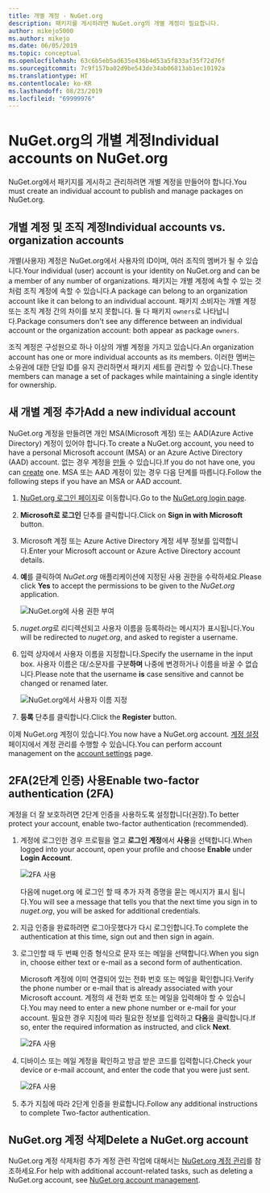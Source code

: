 ```yaml
---
title: 개별 계정 - NuGet.org
description: 패키지를 게시하려면 NuGet.org의 개별 계정이 필요합니다.
author: mikejo5000
ms.author: mikejo
ms.date: 06/05/2019
ms.topic: conceptual
ms.openlocfilehash: 63c6b5eb5ad635e436b4d53a5f833af35f72d76f
ms.sourcegitcommit: 7c9f157ba02d9be543de34ab06813ab1ec10192a
ms.translationtype: HT
ms.contentlocale: ko-KR
ms.lasthandoff: 08/23/2019
ms.locfileid: "69999976"
---
```

# <a name="individual-accounts-on-nugetorg"></a><span data-ttu-id="db0a8-103">NuGet.org의 개별 계정</span><span class="sxs-lookup"><span data-stu-id="db0a8-103">Individual accounts on NuGet.org</span></span>

<span data-ttu-id="db0a8-104">NuGet.org에서 패키지를 게시하고 관리하려면 개별 계정을 만들어야 합니다.</span><span class="sxs-lookup"><span data-stu-id="db0a8-104">You must create an individual account to publish and manage packages on NuGet.org.</span></span>

## <a name="individual-accounts-vs-organization-accounts"></a><span data-ttu-id="db0a8-105">개별 계정 및 조직 계정</span><span class="sxs-lookup"><span data-stu-id="db0a8-105">Individual accounts vs. organization accounts</span></span>

<span data-ttu-id="db0a8-106">개별(사용자) 계정은 NuGet.org에서 사용자의 ID이며, 여러 조직의 멤버가 될 수 있습니다.</span><span class="sxs-lookup"><span data-stu-id="db0a8-106">Your individual (user) account is your identity on NuGet.org and can be a member of any number of organizations.</span></span> <span data-ttu-id="db0a8-107">패키지는 개별 계정에 속할 수 있는 것처럼 조직 계정에 속할 수 있습니다.</span><span class="sxs-lookup"><span data-stu-id="db0a8-107">A package can belong to an organization account like it can belong to an individual account.</span></span> <span data-ttu-id="db0a8-108">패키지 소비자는 개별 계정 또는 조직 계정 간의 차이를 보지 못합니다. 둘 다 패키지 `owners`로 나타납니다.</span><span class="sxs-lookup"><span data-stu-id="db0a8-108">Package consumers don't see any difference between an individual account or the organization account: both appear as package `owners`.</span></span>

<span data-ttu-id="db0a8-109">조직 계정은 구성원으로 하나 이상의 개별 계정을 가지고 있습니다.</span><span class="sxs-lookup"><span data-stu-id="db0a8-109">An organization account has one or more individual accounts as its members.</span></span> <span data-ttu-id="db0a8-110">이러한 멤버는 소유권에 대한 단일 ID를 유지 관리하면서 패키지 세트를 관리할 수 있습니다.</span><span class="sxs-lookup"><span data-stu-id="db0a8-110">These members can manage a set of packages while maintaining a single identity for ownership.</span></span>

## <a name="add-a-new-individual-account"></a><span data-ttu-id="db0a8-111">새 개별 계정 추가</span><span class="sxs-lookup"><span data-stu-id="db0a8-111">Add a new individual account</span></span>

<span data-ttu-id="db0a8-112">NuGet.org 계정을 만들려면 개인 MSA(Microsoft 계정) 또는 AAD(Azure Active Directory) 계정이 있어야 합니다.</span><span class="sxs-lookup"><span data-stu-id="db0a8-112">To create a NuGet.org account, you need to have a personal Microsoft account (MSA) or an Azure Active Directory (AAD) account.</span></span> <span data-ttu-id="db0a8-113">없는 경우 계정을 [만들](https://signup.live.com) 수 있습니다.</span><span class="sxs-lookup"><span data-stu-id="db0a8-113">If you do not have one, you can [create](https://signup.live.com) one.</span></span> <span data-ttu-id="db0a8-114">MSA 또는 AAD 계정이 있는 경우 다음 단계를 따릅니다.</span><span class="sxs-lookup"><span data-stu-id="db0a8-114">Follow the following steps if you have an MSA or AAD account.</span></span>

1. <span data-ttu-id="db0a8-115">[NuGet.org 로그인 페이지](https://www.nuget.org/users/account/LogOn)로 이동합니다.</span><span class="sxs-lookup"><span data-stu-id="db0a8-115">Go to the [NuGet.org login page](https://www.nuget.org/users/account/LogOn).</span></span>

1. <span data-ttu-id="db0a8-116">**Microsoft로 로그인** 단추를 클릭합니다.</span><span class="sxs-lookup"><span data-stu-id="db0a8-116">Click on **Sign in with Microsoft** button.</span></span>

1. <span data-ttu-id="db0a8-117">Microsoft 계정 또는 Azure Active Directory 계정 세부 정보를 입력합니다.</span><span class="sxs-lookup"><span data-stu-id="db0a8-117">Enter your Microsoft account or Azure Active Directory account details.</span></span>

1. <span data-ttu-id="db0a8-118">**예**를 클릭하여 *NuGet.org* 애플리케이션에 지정된 사용 권한을 수락하세요.</span><span class="sxs-lookup"><span data-stu-id="db0a8-118">Please click **Yes** to accept the permissions to be given to the *NuGet.org* application.</span></span>

   ![NuGet.org에 사용 권한 부여](media/nuget-org-permissions.png)

1. <span data-ttu-id="db0a8-120">*nuget.org*로 리디렉션되고 사용자 이름을 등록하라는 메시지가 표시됩니다.</span><span class="sxs-lookup"><span data-stu-id="db0a8-120">You will be redirected to *nuget.org*, and asked to register a username.</span></span>

1. <span data-ttu-id="db0a8-121">입력 상자에서 사용자 이름을 지정합니다.</span><span class="sxs-lookup"><span data-stu-id="db0a8-121">Specify the username in the input box.</span></span> <span data-ttu-id="db0a8-122">사용자 이름은 대/소문자를 구분**하며** 나중에 변경하거나 이름을 바꿀 수 없습니다.</span><span class="sxs-lookup"><span data-stu-id="db0a8-122">Please note that the username **is** case sensitive and cannot be changed or renamed later.</span></span>

   ![NuGet.org에서 사용자 이름 지정](media/nuget-org-register.png) 

1. <span data-ttu-id="db0a8-124">**등록** 단추를 클릭합니다.</span><span class="sxs-lookup"><span data-stu-id="db0a8-124">Click the **Register** button.</span></span>

<span data-ttu-id="db0a8-125">이제 NuGet.org 계정이 있습니다.</span><span class="sxs-lookup"><span data-stu-id="db0a8-125">You now have a NuGet.org account.</span></span> <span data-ttu-id="db0a8-126">[계정 설정](https://www.nuget.org/account) 페이지에서 계정 관리를 수행할 수 있습니다.</span><span class="sxs-lookup"><span data-stu-id="db0a8-126">You can perform account management on the [account settings](https://www.nuget.org/account) page.</span></span>

## <a name="enable-two-factor-authentication-2fa"></a><span data-ttu-id="db0a8-127">2FA(2단계 인증) 사용</span><span class="sxs-lookup"><span data-stu-id="db0a8-127">Enable two-factor authentication (2FA)</span></span>

<span data-ttu-id="db0a8-128">계정을 더 잘 보호하려면 2단계 인증을 사용하도록 설정합니다(권장).</span><span class="sxs-lookup"><span data-stu-id="db0a8-128">To better protect your account, enable two-factor authentication (recommended).</span></span>

1. <span data-ttu-id="db0a8-129">계정에 로그인한 경우 프로필을 열고 **로그인 계정**에서 **사용**을 선택합니다.</span><span class="sxs-lookup"><span data-stu-id="db0a8-129">When logged into your account, open your profile and choose **Enable** under **Login Account**.</span></span>

   ![2FA 사용](media/nuget-org-register-2fa.png)

   <span data-ttu-id="db0a8-131">다음에 nuget.org  에 로그인 할 때 추가 자격 증명을 묻는 메시지가 표시 됩니다.</span><span class="sxs-lookup"><span data-stu-id="db0a8-131">You will see a message that tells you that the next time you sign in to *nuget.org*, you will be asked for additional credentials.</span></span>

2. <span data-ttu-id="db0a8-132">지금 인증을 완료하려면 로그아웃했다가 다시 로그인합니다.</span><span class="sxs-lookup"><span data-stu-id="db0a8-132">To complete the authentication at this time, sign out and then sign in again.</span></span>

3. <span data-ttu-id="db0a8-133">로그인할 때 두 번째 인증 형식으로 문자 또는 메일을 선택합니다.</span><span class="sxs-lookup"><span data-stu-id="db0a8-133">When you sign in, choose either text or e-mail as a second form of authentication.</span></span>

   <span data-ttu-id="db0a8-134">Microsoft 계정에 이미 연결되어 있는 전화 번호 또는 메일을 확인합니다.</span><span class="sxs-lookup"><span data-stu-id="db0a8-134">Verify the phone number or e-mail that is already associated with your Microsoft account.</span></span> <span data-ttu-id="db0a8-135">계정의 새 전화 번호 또는 메일을 입력해야 할 수 있습니다.</span><span class="sxs-lookup"><span data-stu-id="db0a8-135">You may need to enter a new phone number or e-mail for your account.</span></span> <span data-ttu-id="db0a8-136">필요한 경우 지침에 따라 필요한 정보를 입력하고 **다음**을 클릭합니다.</span><span class="sxs-lookup"><span data-stu-id="db0a8-136">If so, enter the required information as instructed, and click **Next**.</span></span>

   ![2FA 사용](media/nuget-org-sign-in-2fa.png)

4. <span data-ttu-id="db0a8-138">디바이스 또는 메일 계정을 확인하고 방금 받은 코드를 입력합니다.</span><span class="sxs-lookup"><span data-stu-id="db0a8-138">Check your device or e-mail account, and enter the code that you were just sent.</span></span>

   ![2FA 사용](media/nuget-org-enter-code-2fa.png)

5. <span data-ttu-id="db0a8-140">추가 지침에 따라 2단계 인증을 완료합니다.</span><span class="sxs-lookup"><span data-stu-id="db0a8-140">Follow any additional instructions to complete Two-factor authentication.</span></span>

## <a name="delete-a-nugetorg-account"></a><span data-ttu-id="db0a8-141">NuGet.org 계정 삭제</span><span class="sxs-lookup"><span data-stu-id="db0a8-141">Delete a NuGet.org account</span></span>

<span data-ttu-id="db0a8-142">NuGet.org 계정 삭제처럼 추가 계정 관련 작업에 대해서는 [NuGet.org 계정 관리](nuget-org-faq.md#nugetorg-account-management)를 참조하세요.</span><span class="sxs-lookup"><span data-stu-id="db0a8-142">For help with additional account-related tasks, such as deleting a NuGet.org account, see [NuGet.org account management](nuget-org-faq.md#nugetorg-account-management).</span></span>
